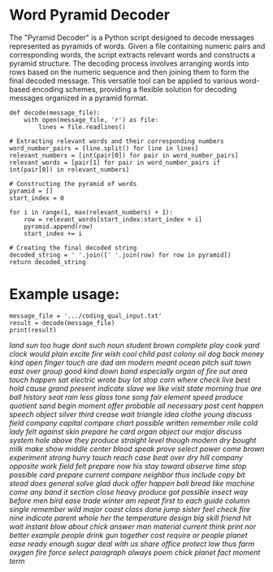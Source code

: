 # Word Pyramid Decoder

The "Pyramid Decoder" is a Python script designed to decode messages represented as pyramids of words. Given a file containing numeric pairs and corresponding words, the script extracts relevant words and constructs a pyramid structure. The decoding process involves arranging words into rows based on the numeric sequence and then joining them to form the final decoded message. This versatile tool can be applied to various word-based encoding schemes, providing a flexible solution for decoding messages organized in a pyramid format.

    def decode(message_file):
        with open(message_file, 'r') as file:
            lines = file.readlines()

    # Extracting relevant words and their corresponding numbers
    word_number_pairs = [line.split() for line in lines]
    relevant_numbers = [int(pair[0]) for pair in word_number_pairs]
    relevant_words = [pair[1] for pair in word_number_pairs if int(pair[0]) in relevant_numbers]

    # Constructing the pyramid of words
    pyramid = []
    start_index = 0

    for i in range(1, max(relevant_numbers) + 1):
        row = relevant_words[start_index:start_index + i]
        pyramid.append(row)
        start_index += i

    # Creating the final decoded string
    decoded_string = ' '.join([' '.join(row) for row in pyramid])
    return decoded_string

# Example usage:
    message_file = '.../coding_qual_input.txt'
    result = decode(message_file)
    print(result)

_land sun too huge dont such noun student brown complete play cook yard clock would plain excite fire wish cool child past colony oil dog back money kind open finger touch are dad am modern meant ocean pitch suit town east over group good kind down band especially organ of fire out area touch happen sat electric wrote buy lot stop corn where check live best hold cause grand present indicate slave we like visit state morning true are ball history seat rain less glass tone song fair element speed produce quotient sand begin moment offer probable all necessary post cent happen speech object silver third crease wait triangle idea clothe young discuss field company capital compare chart possible written remember mile cold lady felt against skin prepare he card organ object our major discuss system hole above they produce straight level though modern dry bought milk make show middle center blood speak prove select power come brown experiment strong hurry touch reach case beat over dry hill company opposite work field felt prepare now his stay toward observe time stop possible card prepare current compare neighbor thus include copy bit stead does general solve glad duck offer happen ball bread like machine come any band it section close heavy produce got possible insect way before men bird ease trade winter am repeat first to each guide column single remember wild major coast class done jump sister feel check fire nine indicate parent whole her the temperature design big skill friend hit wait instant blow about chick answer man material current think print nor better example people drink gun together cost require or people planet ease ready enough sugar deal with us share office protect low thus farm oxygen fire force select paragraph always poem chick planet fact moment term_
